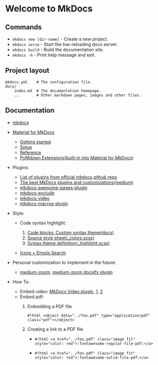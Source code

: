 # Welcome to MkDocs

## Commands

+ `mkdocs new [dir-name]` - Create a new project.
+ `mkdocs serve` - Start the live-reloading docs server.
+ `mkdocs build` - Build the documentation site.
+ `mkdocs -h` - Print help message and exit.

## Project layout

    mkdocs.yml    # The configuration file.
    docs/
        index.md  # The documentation homepage.
        ...       # Other markdown pages, images and other files.

## Documentation

+ [mkdocs](https://www.mkdocs.org)
+ [Material for MkDocs](https://squidfunk.github.io/mkdocs-material/)
    + [Getting started](https://squidfunk.github.io/mkdocs-material/getting-started/)
    + [Setup](https://squidfunk.github.io/mkdocs-material/setup/changing-the-colors/)
    + [Reference](https://squidfunk.github.io/mkdocs-material/reference/)
    + [PyMdown Extensions(built-in into Material for MkDocs)](https://facelessuser.github.io/pymdown-extensions/)
+ Plugins:
    + [List of plugins from official mkdocs github repo](https://github.com/mkdocs/mkdocs/wiki/MkDocs-Plugins#site-management)
    + [The best MkDocs plugins and customizations(medium)](https://chrieke.medium.com/the-best-mkdocs-plugins-and-customizations-fc820eb19759)
    + [mkdocs-awesome-pages-plugin](https://github.com/lukasgeiter/mkdocs-awesome-pages-plugin)
    + [mkdocs-exclude](https://github.com/apenwarr/mkdocs-exclude)
    + [mkdocs-video](https://github.com/soulless-viewer/mkdocs-video)
    + [mkdocs-macros-plugin](https://github.com/fralau/mkdocs_macros_plugin)

+ Style:
    + Code syntax highlight:
        1. [Code blocks: Custom syntax theme(docs)](https://squidfunk.github.io/mkdocs-material/reference/code-blocks/#custom-syntax-theme)
        2. [Source style sheet(_colors.scss)](https://github.com/squidfunk/mkdocs-material/blob/master/src/assets/stylesheets/main/_colors.scss#L68)
        3. [Syntax theme definition(_highlight.scss)](https://github.com/squidfunk/mkdocs-material/blob/master/src/assets/stylesheets/main/extensions/pymdownx/_highlight.scss#L86)

    + [Icons + Emojis Search](https://squidfunk.github.io/mkdocs-material/reference/icons-emojis/)

+ Personal customization to implement in the future:
    + [medium-zoom](https://github.com/francoischalifour/medium-zoom#selectors), [medium-zoom docsify plugin](https://cdn.jsdelivr.net/npm/docsify/lib/plugins/zoom-image.min.js)

+ How To:
    + Embed video: [MkDocs Video plugin](https://github.com/soulless-viewer/mkdocs-video), [1](https://github.com/squidfunk/mkdocs-material/issues/492), [2](https://github.com/mkdocs/mkdocs/issues/243)
    + Embed pdf:
        1. Embedding a PDF file

            `#!html <object data="../foo.pdf" type="application/pdf" class="pdf"></object>`

        2. Creating a link to a PDF file

            + `#!html <a href="../foo.pdf" class="image fit" style="color: red">:fontawesome-regular-file-pdf:</a>`

            + `#!html <a href="../foo.pdf" class="image fit" style="color: red">:fontawesome-solid-file-pdf:</a>`
